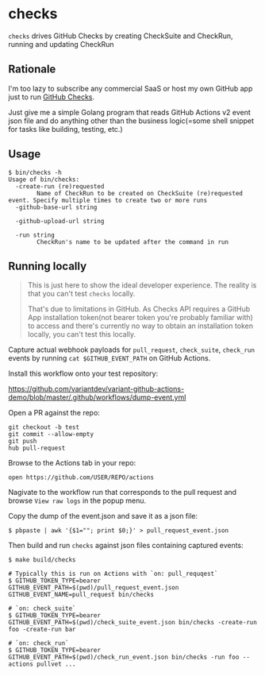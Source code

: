 # checks

`checks` drives GitHub Checks by creating CheckSuite and CheckRun, running and updating CheckRun

## Rationale

I'm too lazy to subscribe any commercial SaaS or host my own GitHub app just to run [GitHub Checks](https://developer.github.com/v3/checks/).

Just give me a simple Golang program that reads GitHub Actions v2 event json file and do anything other than the business logic(=some shell snippet for tasks like building, testing, etc.)

## Usage

```
$ bin/checks -h
Usage of bin/checks:
  -create-run (re)requested
    	Name of CheckRun to be created on CheckSuite (re)requested event. Specify multiple times to create two or more runs
  -github-base-url string

  -github-upload-url string

  -run string
    	CheckRun's name to be updated after the command in run
```

## Running locally

> This is just here to show the ideal developer experience. The reality is that you can't test `checks` locally.
>
> That's due to limitations in GitHub.
> As Checks API requires a GitHub App installation token(not bearer token you're probably familiar with) to access
> and there's currently no way to obtain an installation token locally,
> you can't test this locally.

Capture actual webhook payloads for `pull_request`, `check_suite`, `check_run` events by running `cat $GITHUB_EVENT_PATH` on GitHub Actions.

Install this workflow onto your test repository:

https://github.com/variantdev/variant-github-actions-demo/blob/master/.github/workflows/dump-event.yml

Open a PR against the repo:

```
git checkout -b test
git commit --allow-empty
git push
hub pull-request
```

Browse to the Actions tab in your repo:

```
open https://github.com/USER/REPO/actions
```

Nagivate to the workflow run that corresponds to the pull request and browse `View raw logs` in the popup menu.

Copy the dump of the event.json and save it as a json file:

```
$ pbpaste | awk '{$1=""; print $0;}' > pull_request_event.json
```

Then build and run `checks` against json files containing captured events:

```
$ make build/checks

# Typically this is run on Actions with `on: pull_requqest`
$ GITHUB_TOKEN_TYPE=bearer GITHUB_EVENT_PATH=$(pwd)/pull_request_event.json GITHUB_EVENT_NAME=pull_request bin/checks

# `on: check_suite`
$ GITHUB_TOKEN_TYPE=bearer GITHUB_EVENT_PATH=$(pwd)/check_suite_event.json bin/checks -create-run foo -create-run bar

# `on: check_run`
$ GITHUB_TOKEN_TYPE=bearer GITHUB_EVENT_PATH=$(pwd)/check_run_event.json bin/checks -run foo -- actions pullvet ...
```
